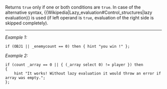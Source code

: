 Returns `true` only if one or both conditions are `true`. In case of the alternative syntax, {{Wikipedia|Lazy_evaluation#Control_structures|lazy evaluation}} is used (if left operand is `true`, evaluation of the right side is skipped completely).


---
*Example 1:*
```sqf
if (OBJ1 || _enemycount == 0) then { hint "you win !" };
```

*Example 2:*
```sqf
if (count _array == 0 || { (_array select 0) != player }) then
{
	hint "It works! Without lazy evaluation it would throw an error if array was empty.";
};
```